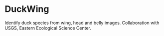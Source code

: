 # DuckWing
Identify duck species from wing, head and belly images. Collaboration with USGS, Eastern Ecological Science Center. 
